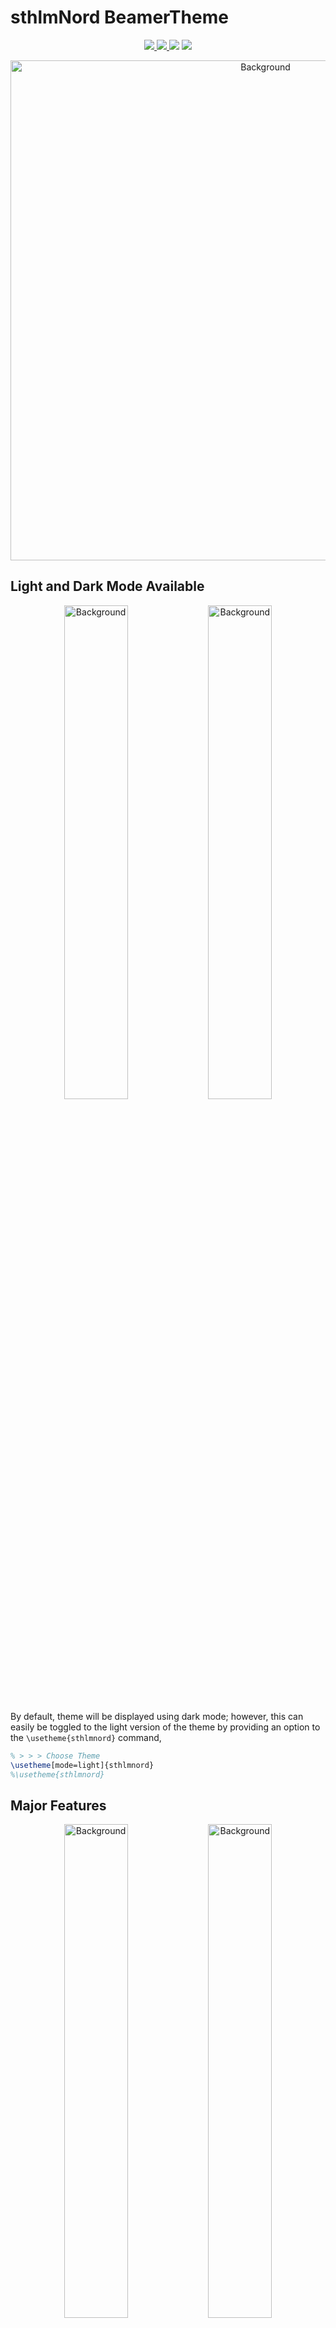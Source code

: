 # sthlmNord BeamerTheme

<p align="center">
        <a href="https://github.com/mholson/sthlmNordBeamerTheme/raw/main/sthlmNordDarkDemo.pdf">
        <img src="https://img.shields.io/badge/DownloadDarkTheme-pdf-red.svg"/>
</a>
<a href="https://github.com/mholson/sthlmNordBeamerTheme/raw/main/sthlmNordLightDemo.pdf">
        <img src="https://img.shields.io/badge/DownloadLightTheme-pdf-red.svg"/>
</a>
<img src="https://img.shields.io/badge/Compiler-XeLaTeX-blue.svg"/>
<img src="https://img.shields.io/badge/WIP-WorkInProgress-orange.svg"/>
</p>

<p align="center">
    <img src="images/dark/Page 02.png" width="800" max-width="90%" alt="Background" />
</p>

## Light and Dark Mode Available

<p align="center">
    <img src="images/dark/Page 01.png" width="45%" max-width="90%" alt="Background" /> <img src="images/light/Page 01.png" width="45%" max-width="90%" alt="Background" />
</p>

By default, theme will be displayed using dark mode; however, this can easily be toggled to the light version of the theme by providing an option to the `\usetheme{sthlmnord}` command,
```latex 
% > > > Choose Theme
\usetheme[mode=light]{sthlmnord}
%\usetheme{sthlmnord}
```

## Major Features

<p align="center">
    <img src="images/dark/Page 06.png" width="45%" max-width="90%" alt="Background" /> <img src="images/light/Page 06.png" width="45%" max-width="90%" alt="Background" />
</p>

## Nord Color Palette

<p align="center">
    <img src="images/dark/Page 13.png" width="45%" max-width="90%" alt="Background" /> <img src="images/light/Page 13.png" width="45%" max-width="90%" alt="Background" />
</p>

<p align="center">
    <img src="images/dark/Page 14.png" width="45%" max-width="90%" alt="Background" /> <img src="images/light/Page 14.png" width="45%" max-width="90%" alt="Background" />
</p>

<p align="center">
    <img src="images/dark/Page 15.png" width="45%" max-width="90%" alt="Background" /> <img src="images/light/Page 15.png" width="45%" max-width="90%" alt="Background" />
</p>

<p align="center">
    <img src="images/dark/Page 17.png" width="45%" max-width="90%" alt="Background" /> <img src="images/light/Page 17.png" width="45%" max-width="90%" alt="Background" />
</p>

## Block Environments

<p align="center">
    <img src="images/dark/Page 19.png" width="45%" max-width="90%" alt="Background" /> <img src="images/light/Page 19.png" width="45%" max-width="90%" alt="Background" />
</p>

## Lists

<p align="center">
    <img src="images/dark/Page 20.png" width="45%" max-width="90%" alt="Background" /> <img src="images/light/Page 20.png" width="45%" max-width="90%" alt="Background" />
</p>

<p align="center">
    <img src="images/dark/Page 21.png" width="45%" max-width="90%" alt="Background" /> <img src="images/light/Page 21.png" width="45%" max-width="90%" alt="Background" />
</p>

<p align="center">
    <img src="images/dark/Page 22.png" width="45%" max-width="90%" alt="Background" /> <img src="images/light/Page 22.png" width="45%" max-width="90%" alt="Background" />
</p>


## Source Code Syntax Highlighting powered by Minted

<p align="center">
    <img src="images/dark/Page 24.png" width="45%" max-width="90%" alt="Background" /> <img src="images/light/Page 24.png" width="45%" max-width="90%" alt="Background" />
</p>
 Source code syntax highlighting can be toggled on by passing the `codehl` option to the documentclass command.
 While minted should work out of the box, but this theme includes the custom nord color  palette[https://github.com/sbrisard/nord_pygments](https://github.com/sbrisard/nord_pygments), that needs to be installed (see github repository for instructions).

 If you do not want to install the pygements nord color theme, you can choose one of the installed themes by 
 changing the beamerthemesthlmnord.sty file 
 ```latex
 \RequirePackage{minted}
% > > > Nord style Requires custom install: https://github.com/sbrisard/nord_pygments
\usemintedstyle{nord}  <====== Change to a default style 
```

## Libertinus fonts compiled with XeLaTeX

<p align="center">
    <img src="images/dark/Page 28.png" width="45%" max-width="90%" alt="Background" /> <img src="images/light/Page 28.png" width="45%" max-width="90%" alt="Background" />
</p>

## Mathematics

<p align="center">
    <img src="images/dark/Page 30.png" width="45%" max-width="90%" alt="Background" /> <img src="images/light/Page 30.png" width="45%" max-width="90%" alt="Background" />
</p>

<p align="center">
    <img src="images/dark/Page 31.png" width="45%" max-width="90%" alt="Background" /> <img src="images/light/Page 31.png" width="45%" max-width="90%" alt="Background" />
</p>

<p align="center">
    <img src="images/dark/Page 32.png" width="45%" max-width="90%" alt="Background" /> <img src="images/light/Page 32.png" width="45%" max-width="90%" alt="Background" />
</p>

<p align="center">
    <img src="images/dark/Page 33.png" width="45%" max-width="90%" alt="Background" /> <img src="images/light/Page 33.png" width="45%" max-width="90%" alt="Background" />
</p>

# Release Notes

## Version round(pi,2)
- enough decimal places to start rounding pi 
- added document class boolean option `bibref` to make bibliography optional (default: false)
- simplified title page commands 
- added release notes
- updating readme file 

## Version 3.1
- added working dark theme such that it works with light theme
- created demo *.tex files for both the light and dark theme (slides included in /0-slides directory) 
- included subfiles package into the theme
- simplified cover page image
- added document class boolean option `codehl` to include code highlighted blocks powered by the minted package and themed using nord_pygments, [https://github.com/sbrisard/nord_pygments](https://github.com/sbrisard/nord_pygments) (default: false)
- added document class boolean option `enumarabic` to toggle between enumerated lists using (arabic, arabic) and (alpha, roman), (default: alpha, roman)
- added custom color commands for both text and highlighted text
- new title page inspired from [https://github.com/dennisog/beamer-purdue](https://github.com/dennisog/beamer-purdue) 
- breaking change! mhomath.sty renamed to mhomacros.sty 
- added example and theorem slides styled using awesomefont5 package
- references now working 

## Version 3.0
- color theme now NORD inspired [https://www.nordtheme.com](https://www.nordtheme.com)
- now complied using XeLaTeX as font changed to Libertinus using the libertinus-otf package
- moving towards a light and dark mode version of the deck 
  
